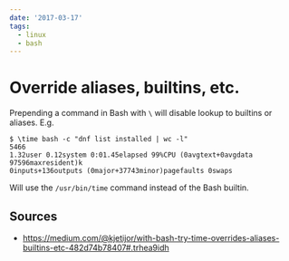```yaml
---
date: '2017-03-17'
tags:
  - linux
  - bash
---
```


# Override aliases, builtins, etc.

Prepending a command in Bash with `\` will disable lookup to builtins or aliases. E.g.

```
$ \time bash -c "dnf list installed | wc -l"
5466
1.32user 0.12system 0:01.45elapsed 99%CPU (0avgtext+0avgdata 97596maxresident)k
0inputs+136outputs (0major+37743minor)pagefaults 0swaps
```

Will use the `/usr/bin/time` command instead of the Bash builtin.

## Sources

- <https://medium.com/@kjetijor/with-bash-try-time-overrides-aliases-builtins-etc-482d74b78407#.trhea9idh>
